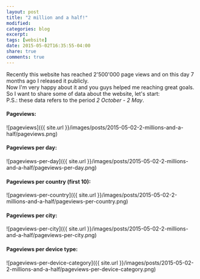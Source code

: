 ```yaml
---
layout: post
title: "2 million and a half!"
modified:
categories: blog
excerpt:
tags: [website]
date: 2015-05-02T16:35:55-04:00
share: true
comments: true
---
```


Recently this website has reached 2'500'000 page views and on this day 7 months ago I released it publicly.<br>
Now I'm very happy about it and you guys helped me reaching great goals.<br>
So I want to share some of data about the website, let's start:<br>
P.S.: these data refers to the period <i>2 October - 2 May</i>.

#### Pageviews:

![pageviews]({{ site.url }}/images/posts/2015-05-02-2-millions-and-a-half/pageviews.png)
<br>

#### Pageviews per day:

![pageviews-per-day]({{ site.url }}/images/posts/2015-05-02-2-millions-and-a-half/pageviews-per-day.png)
<br>

#### Pageviews per country (first 10):

![pageviews-per-country]({{ site.url }}/images/posts/2015-05-02-2-millions-and-a-half/pageviews-per-country.png)
<br>

#### Pageviews per city:

![pageviews-per-city]({{ site.url }}/images/posts/2015-05-02-2-millions-and-a-half/pageviews-per-city.png)
<br>

#### Pageviews per device type:

![pageviews-per-device-category]({{ site.url }}/images/posts/2015-05-02-2-millions-and-a-half/pageviews-per-device-category.png)
<br>

